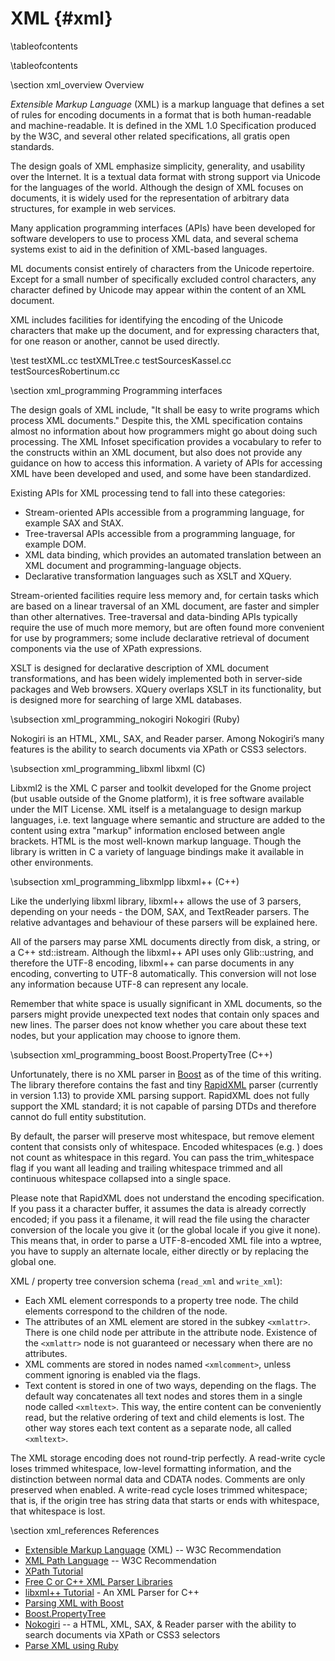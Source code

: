 
XML    {#xml}
===

\tableofcontents

\tableofcontents

\section xml_overview Overview

*Extensible Markup Language* (XML) is a markup language that defines a set of rules for encoding documents in a format that is both human-readable and machine-readable. It is defined in the XML 1.0 Specification produced by the W3C, and several other related specifications, all gratis open standards.

The design goals of XML emphasize simplicity, generality, and usability over the Internet. It is a textual data format with strong support via Unicode for the languages of the world. Although the design of XML focuses on documents, it is widely used for the representation of arbitrary data structures, for example in web services.

Many application programming interfaces (APIs) have been developed for software developers to use to process XML data, and several schema systems exist to aid in the definition of XML-based languages.

ML documents consist entirely of characters from the Unicode repertoire. Except for a small number of specifically excluded control characters, any character defined by Unicode may appear within the content of an XML document.

XML includes facilities for identifying the encoding of the Unicode characters that make up the document, and for expressing characters that, for one reason or another, cannot be used directly.

\test testXML.cc testXMLTree.c testSourcesKassel.cc testSourcesRobertinum.cc

\section xml_programming Programming interfaces

The design goals of XML include, "It shall be easy to write programs which process XML documents." Despite this, the XML specification contains almost no information about how programmers might go about doing such processing. The XML Infoset specification provides a vocabulary to refer to the constructs within an XML document, but also does not provide any guidance on how to access this information. A variety of APIs for accessing XML have been developed and used, and some have been standardized.

Existing APIs for XML processing tend to fall into these categories:

- Stream-oriented APIs accessible from a programming language, for example SAX and StAX.
- Tree-traversal APIs accessible from a programming language, for example DOM.
- XML data binding, which provides an automated translation between an XML document and programming-language objects.
- Declarative transformation languages such as XSLT and XQuery.

Stream-oriented facilities require less memory and, for certain tasks which are based on a linear traversal of an XML document, are faster and simpler than other alternatives. Tree-traversal and data-binding APIs typically require the use of much more memory, but are often found more convenient for use by programmers; some include declarative retrieval of document components via the use of XPath expressions.

XSLT is designed for declarative description of XML document transformations, and has been widely implemented both in server-side packages and Web browsers. XQuery overlaps XSLT in its functionality, but is designed more for searching of large XML databases.

\subsection xml_programming_nokogiri Nokogiri (Ruby)

Nokogiri is an HTML, XML, SAX, and Reader parser. Among Nokogiri’s many features is the ability to search documents via XPath or CSS3 selectors.

\subsection xml_programming_libxml libxml (C)

Libxml2 is the XML C parser and toolkit developed for the Gnome project (but usable outside of the Gnome platform), it is free software available under the MIT License. XML itself is a metalanguage to design markup languages, i.e. text language where semantic and structure are added to the content using extra "markup" information enclosed between angle brackets. HTML is the most well-known markup language. Though the library is written in C a variety of language bindings make it available in other environments.

\subsection xml_programming_libxmlpp libxml++ (C++)

Like the underlying libxml library, libxml++ allows the use of 3 parsers, depending on your needs - the DOM, SAX, and TextReader parsers. The relative advantages and behaviour of these parsers will be explained here.

All of the parsers may parse XML documents directly from disk, a string, or a C++ std::istream. Although the libxml++ API uses only Glib::ustring, and therefore the UTF-8 encoding, libxml++ can parse documents in any encoding, converting to UTF-8 automatically. This conversion will not lose any information because UTF-8 can represent any locale.

Remember that white space is usually significant in XML documents, so the parsers might provide unexpected text nodes that contain only spaces and new lines. The parser does not know whether you care about these text nodes, but your application may choose to ignore them.

\subsection xml_programming_boost Boost.PropertyTree (C++)

Unfortunately, there is no XML parser in [Boost](http://www.boost.org) as of the time of this writing. The library therefore contains the fast and tiny [RapidXML](http://rapidxml.sourceforge.net) parser (currently in version 1.13) to provide XML parsing support. RapidXML does not fully support the XML standard; it is not capable of parsing DTDs and therefore cannot do full entity substitution.

By default, the parser will preserve most whitespace, but remove element content that consists only of whitespace. Encoded whitespaces (e.g. &#32;) does not count as whitespace in this regard. You can pass the trim_whitespace flag if you want all leading and trailing whitespace trimmed and all continuous whitespace collapsed into a single space.

Please note that RapidXML does not understand the encoding specification. If you pass it a character buffer, it assumes the data is already correctly encoded; if you pass it a filename, it will read the file using the character conversion of the locale you give it (or the global locale if you give it none). This means that, in order to parse a UTF-8-encoded XML file into a wptree, you have to supply an alternate locale, either directly or by replacing the global one.

XML / property tree conversion schema (`read_xml` and `write_xml`):

  - Each XML element corresponds to a property tree node. The child elements correspond to the children of the node.
  - The attributes of an XML element are stored in the subkey `<xmlattr>`. There is one child node per attribute in the attribute node. Existence of the `<xmlattr>` node is not guaranteed or necessary when there are no attributes.
  - XML comments are stored in nodes named `<xmlcomment>`, unless comment ignoring is enabled via the flags.
  - Text content is stored in one of two ways, depending on the flags. The default way concatenates all text nodes and stores them in a single node called `<xmltext>`. This way, the entire content can be conveniently read, but the relative ordering of text and child elements is lost. The other way stores each text content as a separate node, all called `<xmltext>`.

The XML storage encoding does not round-trip perfectly. A read-write cycle loses trimmed whitespace, low-level formatting information, and the distinction between normal data and CDATA nodes. Comments are only preserved when enabled. A write-read cycle loses trimmed whitespace; that is, if the origin tree has string data that starts or ends with whitespace, that whitespace is lost.

\section xml_references References

  - [Extensible Markup Language](http://www.w3.org/TR/xml) (XML) -- W3C Recommendation
  - [XML Path Language](http://www.w3.org/TR/xpath) -- W3C Recommendation
  - [XPath Tutorial](http://www.w3schools.com/xpath/default.asp)
  - [Free C or C++ XML Parser Libraries](http://lars.ruoff.free.fr/xmlcpp)
  - [libxml++ Tutorial](http://developer.gnome.org/libxml++-tutorial/stable) - An XML Parser for C++
  - [Parsing XML with Boost](http://akrzemi1.wordpress.com/2011/07/13/parsing-xml-with-boost)
  - [Boost.PropertyTree](http://www.boost.org/doc/libs/1_50_0/doc/html/property_tree.html)
  - [Nokogiri](http://nokogiri.org) -- a HTML, XML, SAX, & Reader parser with the ability to search documents via XPath or CSS3 selectors
  - [Parse XML using Ruby](http://developer.yahoo.com/ruby/ruby-xml.html)
